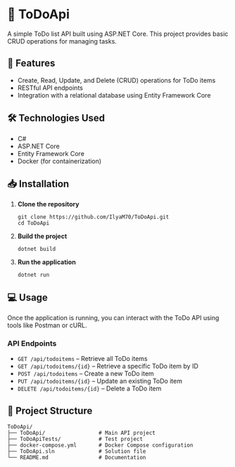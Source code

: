 <h1>📝 ToDoApi</h1>
<p>A simple ToDo list API built using ASP.NET Core. This project provides basic CRUD operations for managing tasks.</p>

<h2>🚀 Features</h2>
<ul>
  <li>Create, Read, Update, and Delete (CRUD) operations for ToDo items</li>
  <li>RESTful API endpoints</li>
  <li>Integration with a relational database using Entity Framework Core</li>
</ul>

<h2>🛠️ Technologies Used</h2>
<ul>
  <li>C#</li>
  <li>ASP.NET Core</li>
  <li>Entity Framework Core</li>
  <li>Docker (for containerization)</li>
</ul>

<h2>📥 Installation</h2>
<ol>
  <li><strong>Clone the repository</strong>
    <pre><code>git clone https://github.com/IlyaM70/ToDoApi.git
cd ToDoApi</code></pre>
  </li>
  <li><strong>Build the project</strong>
    <pre><code>dotnet build</code></pre>
  </li>
  <li><strong>Run the application</strong>
    <pre><code>dotnet run</code></pre>
  </li>
</ol>

<h2>💻 Usage</h2>
<p>Once the application is running, you can interact with the ToDo API using tools like Postman or cURL.</p>

<h3>API Endpoints</h3>
<ul>
  <li><code>GET /api/todoitems</code> – Retrieve all ToDo items</li>
  <li><code>GET /api/todoitems/{id}</code> – Retrieve a specific ToDo item by ID</li>
  <li><code>POST /api/todoitems</code> – Create a new ToDo item</li>
  <li><code>PUT /api/todoitems/{id}</code> – Update an existing ToDo item</li>
  <li><code>DELETE /api/todoitems/{id}</code> – Delete a ToDo item</li>
</ul>

<h2>📂 Project Structure</h2>
<pre><code>ToDoApi/
├── ToDoApi/                 # Main API project
├── ToDoApiTests/            # Test project
├── docker-compose.yml       # Docker Compose configuration
├── ToDoApi.sln              # Solution file
└── README.md                # Documentation</code></pre>
